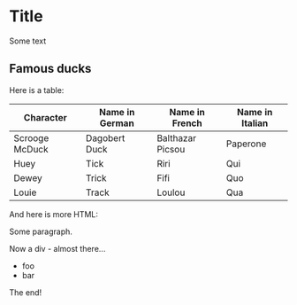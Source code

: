 # Title

Some text

## Famous ducks

Here is a table:

| Character      | Name in German   | Name in French   | Name in Italian   |
|----------------|------------------|------------------|-------------------|
| Scrooge McDuck | Dagobert Duck    | Balthazar Picsou | Paperone          |
| Huey           | Tick             | Riri             | Qui               |
| Dewey          | Trick            | Fifi             | Quo               |
| Louie          | Track            | Loulou           | Qua               |

And here is more HTML:

Some paragraph.

Now a div - almost there...

- foo
- bar

The end!
